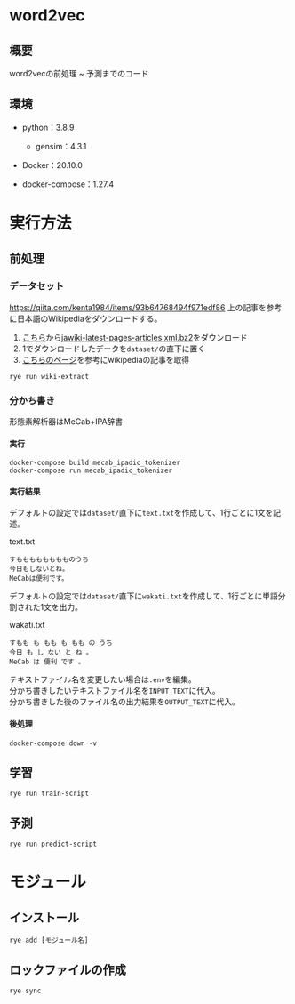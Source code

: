 # word2vec
## 概要
word2vecの前処理 ~ 予測までのコード

## 環境
- python：3.8.9
  - gensim：4.3.1

- Docker：20.10.0

- docker-compose：1.27.4

# 実行方法
## 前処理
### データセット
https://qiita.com/kenta1984/items/93b64768494f971edf86
上の記事を参考に日本語のWikipediaをダウンロードする。

1. [こちら](https://dumps.wikimedia.org/jawiki/latest/)から[jawiki-latest-pages-articles.xml.bz2](https://dumps.wikimedia.org/jawiki/latest/jawiki-latest-pages-articles.xml.bz2)をダウンロード  
1. 1でダウンロードしたデータを`dataset/`の直下に置く
1. [こちらのページ](https://github.com/attardi/wikiextractor)を参考にwikipediaの記事を取得
```
rye run wiki-extract
```
### 分かち書き
形態素解析器はMeCab+IPA辞書  
#### 実行
```
docker-compose build mecab_ipadic_tokenizer
docker-compose run mecab_ipadic_tokenizer
```
#### 実行結果
デフォルトの設定では`dataset/`直下に`text.txt`を作成して、1行ごとに1文を記述。

text.txt
```
すもももももももものうち
今日もしないとね。
MeCabは便利です。
```

デフォルトの設定では`dataset/`直下に`wakati.txt`を作成して、1行ごとに単語分割された1文を出力。

wakati.txt
```
すもも も もも も もも の うち 
今日 も し ない と ね 。 
MeCab は 便利 です 。 
```

テキストファイル名を変更したい場合は`.env`を編集。  
分かち書きしたいテキストファイル名を`INPUT_TEXT`に代入。  
分かち書きした後のファイル名の出力結果を`OUTPUT_TEXT`に代入。  
#### 後処理
```
docker-compose down -v
```

## 学習
```
rye run train-script
```

## 予測
```
rye run predict-script
```

# モジュール
## インストール
```
rye add [モジュール名]
```

## ロックファイルの作成
```
rye sync
```